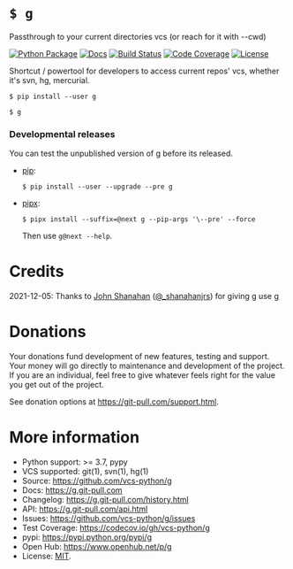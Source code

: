 # `$ g`

Passthrough to your current directories vcs (or reach for it with --cwd)

[![Python Package](https://img.shields.io/pypi/v/g.svg)](https://pypi.org/project/g/)
[![Docs](https://github.com/vcs-python/g/workflows/docs/badge.svg)](https://g.git-pull.com)
[![Build Status](https://github.com/vcs-python/g/workflows/tests/badge.svg)](https://github.com/vcs-python/g/actions?query=workflow%3A%22tests%22)
[![Code Coverage](https://codecov.io/gh/vcs-python/g/branch/master/graph/badge.svg)](https://codecov.io/gh/vcs-python/g)
[![License](https://img.shields.io/github/license/vcs-python/g.svg)](https://github.com/vcs-python/g/blob/master/LICENSE)

Shortcut / powertool for developers to access current repos' vcs, whether it's
svn, hg, mercurial.

```console
$ pip install --user g
```

```console
$ g
```

### Developmental releases

You can test the unpublished version of g before its released.

- [pip](https://pip.pypa.io/en/stable/):

  ```console
  $ pip install --user --upgrade --pre g
  ```

- [pipx](https://pypa.github.io/pipx/docs/):

  ```console
  $ pipx install --suffix=@next g --pip-args '\--pre' --force
  ```

  Then use `g@next --help`.

# Credits

2021-12-05: Thanks to [John Shanahan](https://github.com/shanahanjrs) ([@\_shanahanjrs](https://twitter.com/_shanahanjrs)) for giving g use [g](https://pypi.org/project/g/)

# Donations

Your donations fund development of new features, testing and support.
Your money will go directly to maintenance and development of the
project. If you are an individual, feel free to give whatever feels
right for the value you get out of the project.

See donation options at <https://git-pull.com/support.html>.

# More information

- Python support: >= 3.7, pypy
- VCS supported: git(1), svn(1), hg(1)
- Source: <https://github.com/vcs-python/g>
- Docs: <https://g.git-pull.com>
- Changelog: <https://g.git-pull.com/history.html>
- API: <https://g.git-pull.com/api.html>
- Issues: <https://github.com/vcs-python/g/issues>
- Test Coverage: <https://codecov.io/gh/vcs-python/g>
- pypi: <https://pypi.python.org/pypi/g>
- Open Hub: <https://www.openhub.net/p/g>
- License: [MIT](https://opensource.org/licenses/MIT).

